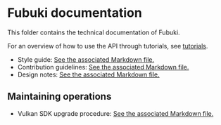 # Fubuki documentation

This folder contains the technical documentation of Fubuki.

For an overview of how to use the API through tutorials, see [tutorials](https://github.com/Erellu/fubuki/tree/master/tutorials/README.md).

- Style guide: [See the associated Markdown file.](https://github.com/Erellu/fubuki/tree/master/tutorials/doc/STYLE-GUIDE.md)
- Contribution guidelines: [See the associated Markdown file.](https://github.com/Erellu/fubuki/tree/master/tutorials/doc/CONTRIBUTING.md)
- Design notes: [See the associated Markdown file.](https://github.com/Erellu/fubuki/tree/master/doc/DESIGN.md)

## Maintaining operations

- Vulkan SDK upgrade procedure: [See the associated Markdown file.](https://github.com/Erellu/fubuki/tree/master/doc/maintaining/Vulkan-SDK-Upgrade.md)
